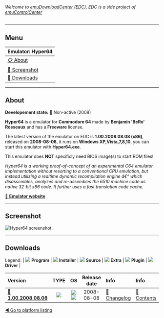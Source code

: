 ###### Welcome to [emuDownloadCenter (EDC)](https://github.com/PhoenixInteractiveNL/emuDownloadCenter/wiki/), EDC is a side project of [emuControlCenter](https://github.com/PhoenixInteractiveNL/emuControlCenter/wiki/)
***
## Menu
| **Emulator: Hyper64** |
|:---------|
| [:clipboard: About](#about) |
| [:sunrise: Screenshot](#screenshot) |
| [:floppy_disk: Downloads](#downloads) |
***
## About
**Developement state:** :red_circle: Non-active (2008)

**Hyper64** is a emulator for **Commodore 64** made by **Benjamin 'BeRo' Rosseaux** and has a **Freeware** license.

The latest version of the emulator on EDC is **1.00.2008.08.08 (x86)**, released on **2008-08-08**, it runs on **Windows XP,Vista,7,8,10**, you can start this emulator with **Hyper64.exe**.

This emulator does **NOT** specificly need BIOS image(s) to start ROM files!

_Hyper64 is a working proof-of-concept of an experimental C64 emulator implementation without resorting to a conventional CPU emulation, but instead utilizing a realtime dynamic recompilation engine â€“ which disassembles, analyzes and re-assembles the 6510 machine code as native 32-bit x86 code. It further uses a fast translation code cache._

[:link: **Emulator website**](http://micro64.de/)
***
## Screenshot
![](https://raw.githubusercontent.com/PhoenixInteractiveNL/emuDownloadCenter/master/hooks/hyper64/emulator_screen_01.jpg "Hyper64 screenshot.")
***
## Downloads
Legend:
| ![](https://raw.githubusercontent.com/wiki/PhoenixInteractiveNL/emuDownloadCenter/images_misc/icon_program_24.png) **Program** | 
![](https://raw.githubusercontent.com/wiki/PhoenixInteractiveNL/emuDownloadCenter/images_misc/icon_installer_24.png) **Installer** | 
![](https://raw.githubusercontent.com/wiki/PhoenixInteractiveNL/emuDownloadCenter/images_misc/icon_source_code_24.png) **Source** | 
![](https://raw.githubusercontent.com/wiki/PhoenixInteractiveNL/emuDownloadCenter/images_misc/icon_extra_24.png) **Extra** | 
![](https://raw.githubusercontent.com/wiki/PhoenixInteractiveNL/emuDownloadCenter/images_misc/icon_plugin_24.png) **Plugin** | 
![](https://raw.githubusercontent.com/wiki/PhoenixInteractiveNL/emuDownloadCenter/images_misc/icon_driver_24.png) **Driver** | 
 
 
| Version  | TYPE | OS | Release date  | Info       | Info       | DL Size    |
|:---------|:----:|:--:|:-------------:|:-----------|:-----------|-----------:|
| [:floppy_disk: **1.00.2008.08.08**](https://github.com/PhoenixInteractiveNL/edc-repo0002/raw/master/hyper64/1.00.2008.08.08.7z) | ![](https://raw.githubusercontent.com/wiki/PhoenixInteractiveNL/emuDownloadCenter/images_misc/icon_program_24.png) | ![](https://raw.githubusercontent.com/wiki/PhoenixInteractiveNL/emuDownloadCenter/images_misc/logo_windows_24.png)![](https://raw.githubusercontent.com/wiki/PhoenixInteractiveNL/emuDownloadCenter/images_misc/icon_32-bit_24.png) | 2008-08-08 | [:page_facing_up: Changelog](https://github.com/PhoenixInteractiveNL/edc-repo0002/blob/master/hyper64/1.00.2008.08.08_changelog.txt) | [:mag_right: Contents](https://github.com/PhoenixInteractiveNL/edc-repo0002/blob/master/hyper64/1.00.2008.08.08_contents.txt) | 180 KB |

[:arrow_backward: Go to platform listing](https://github.com/PhoenixInteractiveNL/emuDownloadCenter/wiki/EDC-Platform-List)
